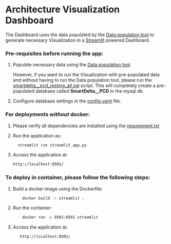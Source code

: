 # Architecture Visualization Dashboard

The Dashboard uses the data populated by the [Data population tool](https://github.com/SmartDeltaFraunhoferFOKUS/Architecture_Visualization_Tool/tree/master/data_population_tool) to generate necessary Visualization in a [Streamlit](https://streamlit.io/) powered Dashboard.

### Pre-requisites before running the app:
1. Populate necessary data using the [Data population tool](https://github.com/SmartDeltaFraunhoferFOKUS/Architecture_Visualization_Tool/tree/master/data_population_tool)   

    However, if you want to run the Visualization with pre-populated data and without having to run the Data population tool, please run the [smartdelta__pcd_restore_all.sql](https://github.com/SmartDeltaFraunhoferFOKUS/Architecture_Visualization_Tool/blob/master/data_population_tool/db_scripts/complete_data_backup/smartdelta__pcd_restore_all.sql) script. This will completely create a pre-populated database called **SmartDelta__PCD** in the mysql db.

2. Configure database settings in the [config.yaml](https://github.com/SmartDeltaFraunhoferFOKUS/Architecture_Visualization_Tool/blob/master/streamlit_dashboard/config.yaml) file.


### For deployments *without* docker:
1. Please verify all dependencies are installed using the [requirement.txt](https://github.com/SmartDeltaFraunhoferFOKUS/Architecture_Visualization_Tool/blob/master/streamlit_dashboard/requirements.txt)

2. Run the application as:
	```bash
	  streamlit run streamlit_app.py
	```
 
3. Access the application at:
	```bash
	http://localhost:8501/
	```
 
### To deploy in container, please follow the following steps:

1. Build a docker image using the Dockerfile:
   ```bash
       docker build -t streamlit .
   ```
	
2. Run the container:
   ```bash
       docker run -p 8501:8501 streamlit
    ```

3. Access the application at:
    ```bash
       http://localhost:8501/
    ```
